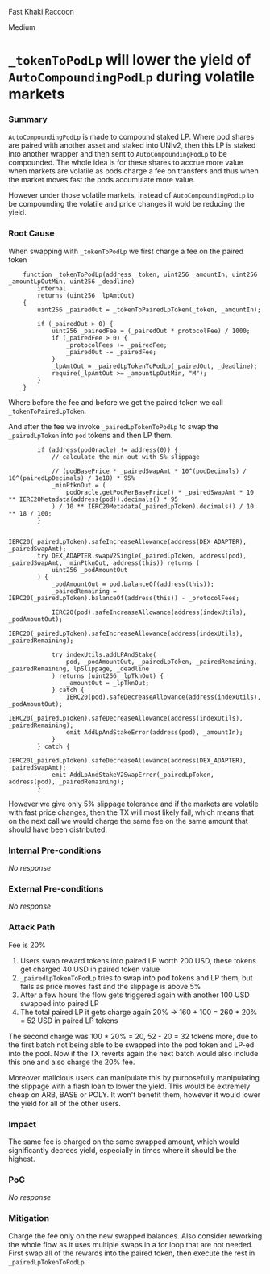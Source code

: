 Fast Khaki Raccoon

Medium

# `_tokenToPodLp` will lower the yield of `AutoCompoundingPodLp` during volatile markets

### Summary

`AutoCompoundingPodLp` is made to compound staked LP. Where pod shares are paired with another asset and staked into UNIv2, then this LP is staked into another wrapper and then sent to `AutoCompoundingPodLp` to be compounded. The whole idea is for these shares to accrue more value when markets are volatile as pods charge a fee on transfers and thus when the market moves fast the pods accumulate more value.

However under those volatile markets, instead of `AutoCompoundingPodLp` to be compounding the volatile and price changes it wold be reducing the yield.

### Root Cause

When swapping with `_tokenToPodLp` we first charge a fee on the paired token
```solidity
    function _tokenToPodLp(address _token, uint256 _amountIn, uint256 _amountLpOutMin, uint256 _deadline)
        internal
        returns (uint256 _lpAmtOut)
    {
        uint256 _pairedOut = _tokenToPairedLpToken(_token, _amountIn);

        if (_pairedOut > 0) {
            uint256 _pairedFee = (_pairedOut * protocolFee) / 1000;
            if (_pairedFee > 0) {
                _protocolFees += _pairedFee;
                _pairedOut -= _pairedFee;
            }
            _lpAmtOut = _pairedLpTokenToPodLp(_pairedOut, _deadline);
            require(_lpAmtOut >= _amountLpOutMin, "M");
        }
    }
```

Where before the fee and before we get the paired token we call `_tokenToPairedLpToken`. 

And after the fee we invoke `_pairedLpTokenToPodLp` to swap the `_pairedLpToken` into `pod` tokens and then LP them.
```solidity
        if (address(podOracle) != address(0)) {
            // calculate the min out with 5% slippage

            // (podBasePrice * _pairedSwapAmt * 10^(podDecimals) / 10^(pairedLpDecimals) / 1e18) * 95%
            _minPtknOut = (
                podOracle.getPodPerBasePrice() * _pairedSwapAmt * 10 ** IERC20Metadata(address(pod)).decimals() * 95
            ) / 10 ** IERC20Metadata(_pairedLpToken).decimals() / 10 ** 18 / 100;
        }

        IERC20(_pairedLpToken).safeIncreaseAllowance(address(DEX_ADAPTER), _pairedSwapAmt);
        try DEX_ADAPTER.swapV2Single(_pairedLpToken, address(pod), _pairedSwapAmt, _minPtknOut, address(this)) returns (
            uint256 _podAmountOut
        ) {
            _podAmountOut = pod.balanceOf(address(this));
            _pairedRemaining = IERC20(_pairedLpToken).balanceOf(address(this)) - _protocolFees;

            IERC20(pod).safeIncreaseAllowance(address(indexUtils), _podAmountOut);
            IERC20(_pairedLpToken).safeIncreaseAllowance(address(indexUtils), _pairedRemaining);

            try indexUtils.addLPAndStake(
                pod, _podAmountOut, _pairedLpToken, _pairedRemaining, _pairedRemaining, lpSlippage, _deadline
            ) returns (uint256 _lpTknOut) {
                _amountOut = _lpTknOut;
            } catch {
                IERC20(pod).safeDecreaseAllowance(address(indexUtils), _podAmountOut);
                IERC20(_pairedLpToken).safeDecreaseAllowance(address(indexUtils), _pairedRemaining);
                emit AddLpAndStakeError(address(pod), _amountIn);
            }
        } catch {
            IERC20(_pairedLpToken).safeDecreaseAllowance(address(DEX_ADAPTER), _pairedSwapAmt);
            emit AddLpAndStakeV2SwapError(_pairedLpToken, address(pod), _pairedRemaining);
        }
```

However we give only 5% slippage tolerance and if the markets are volatile with fast price changes, then the TX will most likely fail, which means that on the next call we would charge the same fee on the same amount that should have been distributed.

### Internal Pre-conditions

_No response_

### External Pre-conditions

_No response_

### Attack Path

Fee is 20%
 
1. Users swap reward tokens into paired LP worth 200 USD, these tokens get charged 40 USD in paired token value
2.  `_pairedLpTokenToPodLp` tries to swap into pod tokens and LP them, but fails as price moves fast and the slippage is above 5%
3. After a few hours the flow gets triggered again with another 100 USD swapped into paired LP
4. The total paired LP it gets charge again 20% -> 160 + 100 = 260 * 20% = 52 USD in paired LP tokens

The second charge was 100 * 20% = 20, 52 - 20 = 32 tokens more, due to the first batch not being able to be swapped into the pod token and LP-ed into the pool. Now if the TX reverts again the next batch would also include this one and also charge the 20% fee.


Moreover malicious users can manipulate this by purposefully manipulating the slippage with a flash loan to lower the yield. This would be extremely cheap on ARB, BASE or POLY. It won't benefit them, however it would lower the yield for all of the other users.

### Impact

The same fee is charged on the same swapped amount, which would significantly decrees yield, especially in times where it should be the highest.

### PoC

_No response_

### Mitigation

Charge the fee only on the new swapped balances. Also consider reworking the whole flow as it uses multiple swaps in a for loop that are not needed. First swap all of the rewards into the paired token, then execute the rest in `_pairedLpTokenToPodLp`.
